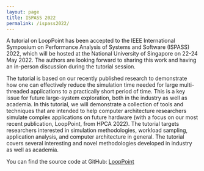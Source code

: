 ```yaml
---
layout: page
title: ISPASS 2022
permalink: /ispass2022/
---
```


A tutorial on LoopPoint has been accepted to the IEEE International Symposium on Performance Analysis of Systems and Software (ISPASS) 2022, which will be hosted at the National University of Singapore on 22-24 May 2022. The authors are looking forward to sharing this work and having an in-person discussion during the tutorial session.

The tutorial is based on our recently published research to demonstrate how one can effectively reduce the simulation time needed for large multi-threaded applications to a practically short period of time. This is a key issue for future large-system exploration, both in the industry as well as academia. In this tutorial, we will demonstrate a collection of tools and techniques that are intended to help computer architecture researchers simulate complex applications on future hardware (with a focus on our most recent publication, LoopPoint, from HPCA 2022). The tutorial targets researchers interested in simulation methodologies, workload sampling, application analysis, and computer architecture in general. The tutorial covers several interesting and novel methodologies developed in industry as well as academia.

You can find the source code at GitHub:
[LoopPoint](https://github.com/nus-comparch/looppoint)

